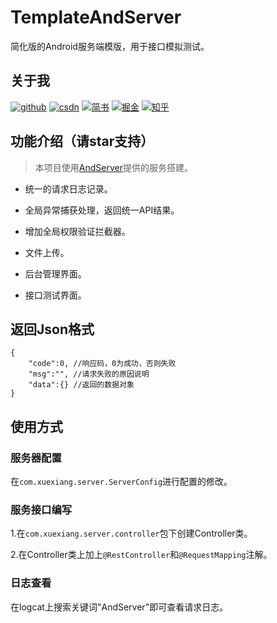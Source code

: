 # TemplateAndServer

简化版的Android服务端模版，用于接口模拟测试。

## 关于我

[![github](https://img.shields.io/badge/GitHub-xuexiangjys-blue.svg)](https://github.com/xuexiangjys)   [![csdn](https://img.shields.io/badge/CSDN-xuexiangjys-green.svg)](http://blog.csdn.net/xuexiangjys)   [![简书](https://img.shields.io/badge/简书-xuexiangjys-red.svg)](https://www.jianshu.com/u/6bf605575337)   [![掘金](https://img.shields.io/badge/掘金-xuexiangjys-brightgreen.svg)](https://juejin.im/user/598feef55188257d592e56ed)   [![知乎](https://img.shields.io/badge/知乎-xuexiangjys-violet.svg)](https://www.zhihu.com/people/xuexiangjys) 

## 功能介绍（请star支持）

> 本项目使用[AndServer](https://github.com/yanzhenjie/AndServer)提供的服务搭建。

* 统一的请求日志记录。

* 全局异常捕获处理，返回统一API结果。

* 增加全局权限验证拦截器。

* 文件上传。

* 后台管理界面。

* 接口测试界面。

## 返回Json格式

```
{
    "code":0, //响应码，0为成功，否则失败
    "msg":"", //请求失败的原因说明
    "data":{} //返回的数据对象
}
```

## 使用方式

### 服务器配置

在`com.xuexiang.server.ServerConfig`进行配置的修改。

### 服务接口编写

1.在`com.xuexiang.server.controller`包下创建Controller类。

2.在Controller类上加上`@RestController`和`@RequestMapping`注解。

### 日志查看

在logcat上搜索关键词"AndServer"即可查看请求日志。
